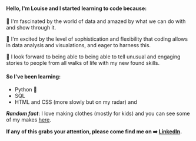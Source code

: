 #### Hello, I'm Louise and I started learning to code because:
:stars: I'm fascinated by the world of data and amazed by what we can do with and show through it.

:stars: I'm excited by the level of sophistication and flexibility that coding allows in data analysis and visualations, and eager to harness this.

:stars: I look forward to being able to being able to tell unusual and engaging stories to people from all walks of life with my new found skills. 
   
#### So I've been learning:
* Python :snake:
* SQL
* HTML and CSS (more slowly but on my radar) and
    
***Random fact***: I love making clothes (mostly for kids) and you can see some of my makes [here](https://whalesandwhiskers.co.uk).
  
**If any of this grabs your attention, please come find me on :arrow_right: [LinkedIn](https://www.linkedin.com/in/louise-bishop-63786364/).**
